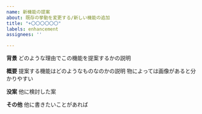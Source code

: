 ```yaml
---
name: 新機能の提案
about: 既存の挙動を変更する/新しい機能の追加
title: "+〇〇〇〇〇〇"
labels: enhancement
assignees: ''

---
```


**背景**
どのような理由でこの機能を提案するかの説明

**概要**
提案する機能はどのようなものなのかの説明
物によっては画像があると分かりやすい

**没案**
他に検討した案

**その他**
他に書きたいことがあれば
